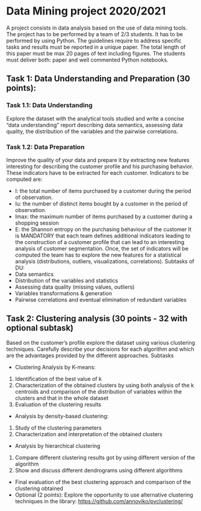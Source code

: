 # Data Mining project 2020/2021

A project consists in data analysis based on the use of data mining tools.
The project has to be performed by a team of 2/3 students. It has to be performed by
using Python. The guidelines require to address specific tasks and results must be
reported in a unique paper. The total length of this paper must be max 20 pages of text
including figures. The students must deliver both: paper and well commented Python
notebooks.

## Task 1: Data Understanding and Preparation (30 points):

### Task 1.1: Data Understanding
Explore the dataset with the analytical tools
studied and write a concise “data understanding” report describing data
semantics, assessing data quality, the distribution of the variables and the
pairwise correlations.

### Task 1.2: Data Preparation 
Improve the quality of your data and prepare it by extracting new features interesting for describing the customer profile and his
purchasing behavior. These indicators have to be extracted for each customer.
Indicators to be computed are:
- I: the total number of items purchased by a customer during the period of
observation.
- Iu: the number of distinct items bought by a customer in the period of
observation.
- Imax: the maximum number of items purchased by a customer during a
shopping session
- E: the Shannon entropy on the purchasing behaviour of the customer
It is MANDATORY that each team defines additional indicators leading to the
construction of a customer profile that can lead to an interesting analysis of
customer segmentation.
Once, the set of indicators will be computed the team has to explore the new
features for a statistical analysis (distributions, outliers, visualizations,
correlations).
Subtasks of DU:
- Data semantics
- Distribution of the variables and statistics
- Assessing data quality (missing values, outliers)
- Variables transformations & generation
- Pairwise correlations and eventual elimination of redundant variables

## Task 2: Clustering analysis (30 points - 32 with optional subtask)
Based on the customer’s profile explore the dataset using various clustering techniques.
Carefully describe your decisions for each algorithm and which are the advantages
provided by the different approaches.
Subtasks
- Clustering Analysis by K-means:
1. Identification of the best value of k
2. Characterization of the obtained clusters by using both analysis of
the k centroids and comparison of the distribution of variables within
the clusters and that in the whole dataset
3. Evaluation of the clustering results
- Analysis by density-based clustering:
1. Study of the clustering parameters
2. Characterization and interpretation of the obtained clusters
- Analysis by hierarchical clustering
1. Compare different clustering results got by using different version of
the algorithm
2. Show and discuss different dendrograms using different algorithms
- Final evaluation of the best clustering approach and comparison of the clustering
obtained
- Optional (2 points): Explore the opportunity to use alternative clustering
techniques in the library: https://github.com/annoviko/pyclustering/

